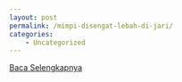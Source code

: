 ```yaml
---
layout: post
permalink: /mimpi-disengat-lebah-di-jari/
categories:
    - Uncategorized
---
```


[Baca Selengkapnya](/10)